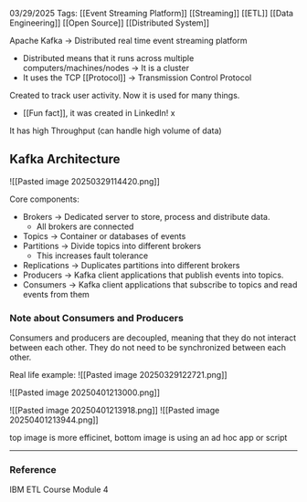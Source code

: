 03/29/2025
Tags: [[Event Streaming Platform]] [[Streaming]] [[ETL]] [[Data Engineering]] [[Open Source]] [[Distributed System]]

Apache Kafka -> Distributed real time event streaming platform
- Distributed means that it runs across multiple computers/machines/nodes -> It is a cluster
- It uses the TCP [[Protocol]] -> Transmission Control Protocol

Created to track user activity. Now it is used for many things.
- [[Fun fact]], it was created in LinkedIn! x

It has high Throughput (can handle high volume of data)
## Kafka Architecture
![[Pasted image 20250329114420.png]]

Core components:
- Brokers -> Dedicated server to store, process and distribute data.
	- All brokers are connected 
- Topics -> Container or databases of events
- Partitions -> Divide topics into different brokers
	- This increases fault tolerance
- Replications -> Duplicates partitions into different brokers 
- Producers -> Kafka client applications that publish events into topics.
- Consumers -> Kafka client applications that subscribe to topics and read events from them 

### Note about Consumers and Producers
Consumers and producers are decoupled, meaning that they do not interact between each other. They do not need to be synchronized between each other. 

Real life example:
![[Pasted image 20250329122721.png]]

![[Pasted image 20250401213000.png]]

![[Pasted image 20250401213918.png]]
![[Pasted image 20250401213944.png]]

top image is more efficinet, bottom image is using an ad hoc app or script 

---
### Reference
IBM ETL Course Module 4 